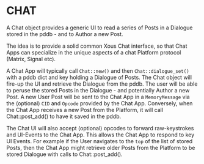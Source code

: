 # CHAT

A Chat object provides a generic UI to read a series of Posts in a Dialogue stored in the pddb - and to Author a new Post.

The idea is to provide a solid common Xous Chat interface, so that Chat Apps can specialize in the unique aspects of a chat Platform protocol (Matrix, Signal etc).

A Chat App will typically call `Chat::new()` and then `Chat::dialogue_set()` with a pddb dict and key holding a Dialogue of Posts. The Chat object will fire-up the UI and retrieve the Dialogue from the pddb. The user will be able to peruse the stored Posts in the Dialogue - and potentially Author a new Post. A new User Post will be sent to the Chat App in a `MemoryMessage` via the (optional) `CID` and `Opcode` provided by the Chat App. Conversely, when the Chat App receives a new Post from the Platform, it will call Chat::post_add() to have it saved in the pddb.

The Chat UI will also accept (optional) opcodes to forward raw-keystrokes and UI-Events to the Chat App. This allows the Chat App to respond to key UI Events. For example if the User navigates to the `top` of the list of stored Posts, then the Chat App might retrieve older Posts from the Platform to be stored Dialogue with calls to Chat::post_add().

